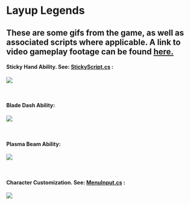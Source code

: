 # Layup Legends #

## These are some gifs from the game, as well as associated scripts where applicable. A link to video gameplay footage can be found [here.](https://www.youtube.com/watch?v=YgSjQWElBGg&list=PLkk-ldTRSFhnuiMp9ePe6m7-b__mOno4v)

#### Sticky Hand Ability. See: [StickyScript.cs](StickyScript.cs) : <br/> ####
![](preview/StickyHand.gif) <br/>

<br/>

#### Blade Dash Ability: <br/> ####
![](preview/BladeDash.gif) <br/>

<br/>

#### Plasma Beam Ability: <br/> ####
![](preview/PlasmaBeam.gif) <br/>

<br/>

#### Character Customization. See: [MenuInput.cs](MenuInput.cs) : <br/> ####
![](preview/Selector.gif) <br/>






